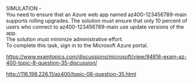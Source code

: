 SIMULATION -<br/>You need to ensure that an Azure web app named az400-123456789-main supports rolling upgrades. The solution must ensure that only 10 percent of users who connect to az400-123456789-main use update versions of the app.<br/>The solution must minimize administrative effort.<br/>To complete this task, sign in to the Microsoft Azure portal.<br/><p><a href="https://www.examtopics.com/discussions/microsoft/view/94816-exam-az-400-topic-8-question-35-discussion/">https://www.examtopics.com/discussions/microsoft/view/94816-exam-az-400-topic-8-question-35-discussion/</a></p><p><a href="http://116.198.226.11/az400/topic-08-question-35.html">http://116.198.226.11/az400/topic-08-question-35.html</a></p><script src="https://giscus.app/client.js"                    data-repo="azsamples/az204"                    data-repo-id="R_kgDOMRXzDQ"                    data-category="General"                    data-category-id="DIC_kwDOMRXzDc4Cgi27"                    data-mapping="pathname"                    data-strict="1"                    data-reactions-enabled="0"                    data-emit-metadata="0"                    data-input-position="bottom"                    data-theme="preferred_color_scheme"                    data-lang="en"                    crossorigin="anonymous"                    async>                    </script>